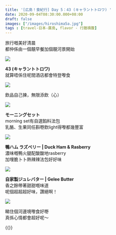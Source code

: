 ```yaml
---
title: '[広島！食紀行] Day 5：43 (キャラントトロワ) '
date: 2020-09-04T08:30:00.000+08:00
draft: false
images: ["/images/hiroshima5a.jpg"]
tags : [travel-日本-廣島, flavor - 行膳積腹]
---
```


旅行嘅美好清晨  
都仲係由一個靚早餐加個靚河景開始  

![](/images/hiroshima5a1.jpg) 

**43 (キャラントトロワ)**  
就算唔係住呢間酒店都會特登嚟食  

![](/images/hiroshima5a2.jpg) 

飲品自己揀，無限添飲（心）  

![](/images/hiroshima5a.jpg) 

**モーニングセット**  
morning set有自選餡料法包  
乳酪、生果同任斟嘢飲light得嚟都幾豐富  

![](/images/hiroshima5a3.jpg)

**鴨ハム ラズベリー | Duck Ham & Rasberry**  
濃味嘅鴨火腿配酸酸地rasberry  
加埋脆卜卜熱辣辣法包好好味  

![](/images/hiroshima5a4.jpg) 

**自家製ジュレバター | Gelee Butter**  
香之餘帶著甜甜嘅味道  
呢個超超超好味，讚絕啊！  

![](/images/hiroshima5a5.jpg) 

睇住個河邊境嚟食好嘢  
真係心情都會超好呢～  
  
  
{{<hiroshima>}}
